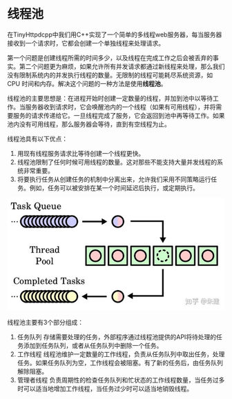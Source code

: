 # 线程池

在TinyHttpdcpp中我们用C++实现了一个简单的多线程web服务器，每当服务器接收到一个请求时，它都会创建一个单独线程来处理请求。

第一个问题是创建线程所需的时间多少，以及线程在完成工作之后会被丢弃的事实。第二个问题更为麻烦，如果允许所有并发请求都通过新线程来处理，那么我们没有限制系统内的并发执行线程的数量。无限制的线程可能耗尽系统资源，如 CPU 时间和内存。解决这个问题的一种方法是使用**线程池**。

线程池的主要思想是：在进程开始时创建一定数量的线程，并加到池中以等待工作。当服务器收到请求时，它会唤醒池内的一个线程（如果有可用线程），并将需要服务的请求传递给它。一旦线程完成了服务，它会返回到池中再等待工作。如果池内没有可用线程，那么服务器会等待，直到有空线程为止。



线程池具有以下优点：

1. 用现有线程服务请求比等待创建一个线程更快。
2. 线程池限制了任何时候可用线程的数量。这对那些不能支持大量并发线程的系统非常重要。
3. 将要执行任务从创建任务的机制中分离出来，允许我们采用不同策略运行任务。例如，任务可以被安排在某一个时间延迟后执行，或定期执行。

![img](.assert/v2-f9350f72ee96164cc85d8e09c4a3a0d9_720w.jpg)

线程池主要有3个部分组成：

1. 任务队列
   存储需要处理的任务，外部程序通过线程池提供的API将待处理的任务添加到任务队列，或者从任务队列中删除一个任务。
2. 工作线程
   线程池维护一定数量的工作线程，负责从任务队列中取出任务，处理任务。如果任务队列为空，工作线程会被阻塞。有了新的任务后，由任务队列解除阻塞。
3. 管理者线程
   负责周期性的检查任务队列和忙状态的工作线程数量，当任务过多时可以适当地增加工作线程，当任务过少时可以适当地销毁线程。




